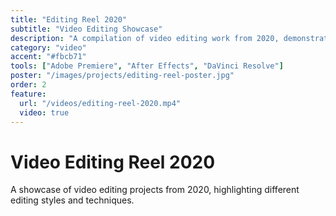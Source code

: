 ```yaml
---
title: "Editing Reel 2020"
subtitle: "Video Editing Showcase"
description: "A compilation of video editing work from 2020, demonstrating various editing techniques and styles."
category: "video"
accent: "#fbcb71"
tools: ["Adobe Premiere", "After Effects", "DaVinci Resolve"]
poster: "/images/projects/editing-reel-poster.jpg"
order: 2
feature:
  url: "/videos/editing-reel-2020.mp4"
  video: true
---
```


# Video Editing Reel 2020

A showcase of video editing projects from 2020, highlighting different editing styles and techniques.
